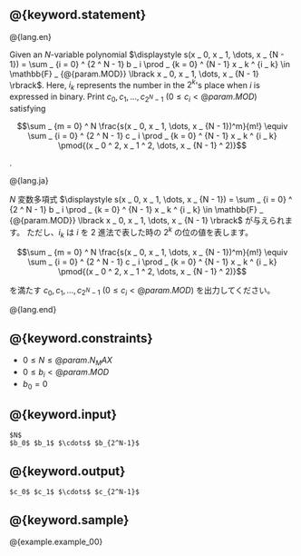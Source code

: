 ## @{keyword.statement}

@{lang.en}

Given an $N$-variable polynomial $\displaystyle s(x _ 0, x _ 1, \dots, x _ {N - 1}) = \sum _ {i = 0} ^ {2 ^ N - 1} b _ i \prod _ {k = 0} ^ {N - 1} x _ k ^ {i _ k} \in \mathbb{F} _ {@{param.MOD}} \lbrack x _ 0, x _ 1, \dots, x _ {N - 1} \rbrack$.
Here, $i_k$ represents the number in the $2 ^ k$'s place when $i$ is expressed in binary.
Print $c _ 0, c _ 1, \dots, c _ {2 ^ N - 1} ~ (0 \leq c _ i \lt @{param.MOD})$ satisfying

$$\sum _ {m = 0} ^ N \frac{s(x _ 0, x _ 1, \dots, x _ {N - 1})^m}{m!} \equiv \sum _ {i = 0} ^ {2 ^ N - 1} c _ i \prod _ {k = 0} ^ {N - 1} x _ k ^ {i _ k} \pmod{(x _ 0 ^ 2, x _ 1 ^ 2, \dots, x _ {N - 1} ^ 2)}$$

.

@{lang.ja}

$N$ 変数多項式 $\displaystyle s(x _ 0, x _ 1, \dots, x _ {N - 1}) = \sum _ {i = 0} ^ {2 ^ N - 1} b _ i \prod _ {k = 0} ^ {N - 1} x _ k ^ {i _ k} \in \mathbb{F} _ {@{param.MOD}} \lbrack x _ 0, x _ 1, \dots, x _ {N - 1} \rbrack$ が与えられます。
ただし、$i _ k$ は $i$ を $2$ 進法で表した時の $2 ^ k$ の位の値を表します。

$$\sum _ {m = 0} ^ N \frac{s(x _ 0, x _ 1, \dots, x _ {N - 1})^m}{m!} \equiv \sum _ {i = 0} ^ {2 ^ N - 1} c _ i \prod _ {k = 0} ^ {N - 1} x _ k ^ {i _ k} \pmod{(x _ 0 ^ 2, x _ 1 ^ 2, \dots, x _ {N - 1} ^ 2)}$$

を満たす $c _ 0, c _ 1, \dots, c _ {2 ^ N - 1} ~ (0 \leq c _ i \lt @{param.MOD})$ を出力してください。

@{lang.end}

## @{keyword.constraints}

- $0 \leq N \leq @{param.N_MAX}$
- $0 \leq b_i \lt @{param.MOD}$
- $b_0 = 0$

## @{keyword.input}

```
$N$
$b_0$ $b_1$ $\cdots$ $b_{2^N-1}$
```

## @{keyword.output}

```
$c_0$ $c_1$ $\cdots$ $c_{2^N-1}$
```

## @{keyword.sample}

@{example.example_00}
